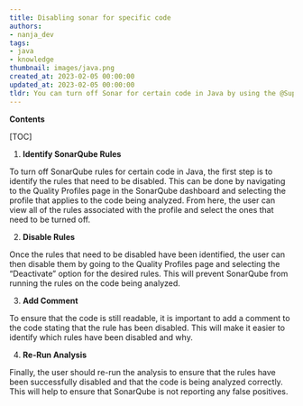 ```yaml
---
title: Disabling sonar for specific code
authors:
- nanja_dev
tags:
- java
- knowledge
thumbnail: images/java.png
created_at: 2023-02-05 00:00:00
updated_at: 2023-02-05 00:00:00
tldr: You can turn off Sonar for certain code in Java by using the @SuppressWarnings annotation.
---
```


**Contents**

[TOC]

1. **Identify SonarQube Rules**

To turn off SonarQube rules for certain code in Java, the first step is to identify the rules that need to be disabled. This can be done by navigating to the Quality Profiles page in the SonarQube dashboard and selecting the profile that applies to the code being analyzed. From here, the user can view all of the rules associated with the profile and select the ones that need to be turned off.

2. **Disable Rules**

Once the rules that need to be disabled have been identified, the user can then disable them by going to the Quality Profiles page and selecting the “Deactivate” option for the desired rules. This will prevent SonarQube from running the rules on the code being analyzed.

3. **Add Comment**

To ensure that the code is still readable, it is important to add a comment to the code stating that the rule has been disabled. This will make it easier to identify which rules have been disabled and why.

4. **Re-Run Analysis**

Finally, the user should re-run the analysis to ensure that the rules have been successfully disabled and that the code is being analyzed correctly. This will help to ensure that SonarQube is not reporting any false positives.
